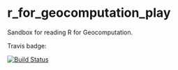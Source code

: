 # r_for_geocomputation_play
Sandbox for reading R for Geocomputation.

Travis badge:

[![Build Status](https://travis-ci.com/katherinerosewolf/r_for_geocomputation_play.svg?branch=master)](https://travis-ci.com/katherinerosewolf/r_for_geocomputation_play)
